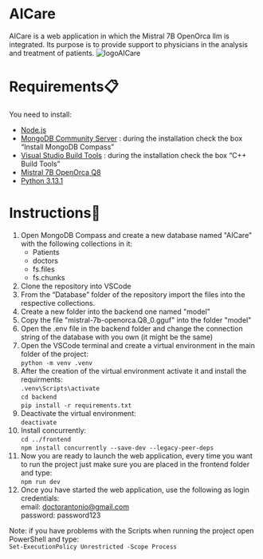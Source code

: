 # AICare
AICare is a web application in which the Mistral 7B OpenOrca llm is integrated. Its purpose is to provide support to physicians in the analysis and treatment of patients.
![logoAICare](https://github.com/user-attachments/assets/ebe0148a-77d6-4b2e-b228-f33284077e1c)

# Requirements📋
You need to install:
+ [Node.js](https://nodejs.org/en)
+ [MongoDB Community Server](https://www.mongodb.com/try/download/community) : during the installation check the box “Install MongoDB Compass”
+ [Visual Studio Build Tools](https://visualstudio.microsoft.com/it/visual-cpp-build-tools/) : during the installation check the box “C++ Build Tools”
+ [Mistral 7B OpenOrca Q8](https://huggingface.co/TheBloke/Mistral-7B-OpenOrca-GGUF/blob/main/mistral-7b-openorca.Q8_0.gguf)
+ [Python 3.13.1](https://www.python.org/downloads/release/python-3131/)

# Instructions📖
1. Open MongoDB Compass and create a new database named "AICare" with the following collections in it:
   + Patients
   + doctors
   + fs.files
   + fs.chunks
2. Clone the repository into VSCode
3. From the “Database” folder of the repository import the files into the respective collections.
4. Create a new folder into the backend one named "model"
5. Copy the file "mistral-7b-openorca.Q8_0.gguf" into the folder "model"
6. Open the .env file in the backend folder and change the connection string of the database with you own (it might be the same)
7. Open the VSCode terminal and create a virtual environment in the main folder of the project:<br>
   ```python -m venv .venv```
8. After the creation of the virtual environment activate it and install the requirments:<br>
   ```.venv\Scripts\activate```<br>
   ```cd backend```<br>
    ```pip install -r requirements.txt```
9. Deactivate the virtual environment:<br>
   ```deactivate```
10. Install concurrently:<br>
```cd ../frontend```<br>
   ```npm install concurrently --save-dev --legacy-peer-deps```
11. Now you are ready to launch the web application, every time you want to run the project just make sure you are placed in the frontend folder and type:<br>
   ```npm run dev```
12. Once you have started the web application, use the following as login credentials:<br>
    email: doctorantonio@gmail.com<br>
    password: password123

Note: if you have problems with the Scripts when running the project open PowerShell and type:<br>
```Set-ExecutionPolicy Unrestricted -Scope Process```

